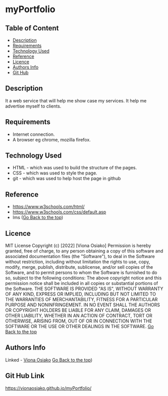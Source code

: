 # myPortfolio

## Table of Content

+ [Description](#description)
+ [Requirements](#requirements)
+ [Technology Used](#technology-used)
+ [Reference](#reference)
+ [Licence](#licence)
+ [Authors Info](#author-Info)
+ [Git Hub](#Git-Hub)
## Description
<p>It a web service that will help me show case my services. It help me advertise myself to clients.</p>

## Requirements
* Internet connection.
* A browser eg chrome, mozilla firefox.
## Technology Used
* HTML - which was used to build the structure of the pages.
* CSS - which was used to style the page.
* git - which was used to help host the page in github
## Reference
* https://www.w3schools.com/html/
* https://www.w3schools.com/css/default.asp
* lms
([Go Back to the top](#description))
## Licence
MIT License
Copyright (c) [2022] [Viona Osiako]
Permission is hereby granted, free of charge, to any person obtaining a copy
of this software and associated documentation files (the "Software"), to deal
in the Software without restriction, including without limitation the rights
to use, copy, modify, merge, publish, distribute, sublicense, and/or sell
copies of the Software, and to permit persons to whom the Software is
furnished to do so, subject to the following conditions:
The above copyright notice and this permission notice shall be included in all
copies or substantial portions of the Software.
THE SOFTWARE IS PROVIDED "AS IS", WITHOUT WARRANTY OF ANY KIND, EXPRESS OR
IMPLIED, INCLUDING BUT NOT LIMITED TO THE WARRANTIES OF MERCHANTABILITY,
FITNESS FOR A PARTICULAR PURPOSE AND NONINFRINGEMENT. IN NO EVENT SHALL THE
AUTHORS OR COPYRIGHT HOLDERS BE LIABLE FOR ANY CLAIM, DAMAGES OR OTHER
LIABILITY, WHETHER IN AN ACTION OF CONTRACT, TORT OR OTHERWISE, ARISING FROM,
OUT OF OR IN CONNECTION WITH THE SOFTWARE OR THE USE OR OTHER DEALINGS IN THE
SOFTWARE.
[Go Back to the top]((#description))
## Authors Info
Linked - [Viona Osiako](https://www.linkedin.com/in/viona-osiako-54094a170)
[Go Back to the top](#description))

## Git Hub Link
https://vionaosiako.github.io/myPortfolio/